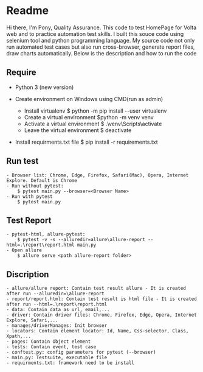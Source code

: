 # Readme
Hi there, I'm Pony, Quality Assurance. This code to test HomePage for Volta web and to practice automation test skills. I built this souce code using selenium tool and python programming language. My source code not only run automated test cases but also run cross-browser, generate report files, draw charts automatically. Below is the description and how to run the code

## Require
 - Python 3 (new version)
 - Create environment on Windows using CMD(run as admin)
    + Install virtualenv
        $ python -m pip install --user virtualenv
    + Create a virtual environment
        $python -m venv venv
    + Activate a virtual environment
        $ .\venv\Scripts\activate
    + Leave the virtual environment
        $ deactivate

 - Install requirments.txt file
    $ pip install -r requirements.txt

 ## Run test
    - Browser list: Chrome, Edge, Firefox, Safari(Mac), Opera, Internet Explore. Default is Chrome
    - Run without pytest:
        $ pytest main.py --browser=<Browser Name>
    - Run with pytest
        $ pytest main.py

 ## Test Report
    - pytest-html, allure-pytest:
        $ pytest -v -s --alluredir=allure\allure-report --html=.\report\report.html main.py
    - Open allure
        $ allure serve <path allure-report folder>

## Discription
    - allure/allure report: Contain test result allure - It is created after run --alluredir=\allure-report
    - report/report.html: Contain test result is html file - It is created after run --html=.\report\report.html
    - data: Contain data as url, email,...
    - driver: Contain driver files: Chrome, Firefox, Edge, Opera, Internet Explore, Safari,...
    - manages/driverManages: Init browser
    - locators: Contain element locator: Id, Name, Css-selector, Class, Xpath,...
    - pages: Contain Object element
    - tests: Contain event, test case
    - conftest.py: config parameters for pytest (--browser)
    - main.py: Testsuite, executable file
    - requirments.txt: framework need to be install
